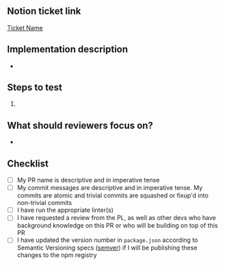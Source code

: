 ## Notion ticket link

<!-- Please replace with your ticket's URL -->

[Ticket Name](https://www.notion.so/uwblueprintexecs/Task-Board-db95cd7b93f245f78ee85e3a8a6a316d)

<!-- Give a quick summary of the implementation details, provide design justifications if necessary -->

## Implementation description

-

<!-- What should the reviewer do to verify your changes? Describe expected results and include screenshots when appropriate -->

## Steps to test

1.

<!-- Draw attention to the substantial parts of your PR or anything you'd like a second opinion on -->

## What should reviewers focus on?

-

## Checklist

- [ ] My PR name is descriptive and in imperative tense
- [ ] My commit messages are descriptive and in imperative tense. My commits are atomic and trivial commits are squashed or fixup'd into non-trivial commits
- [ ] I have run the appropriate linter(s)
- [ ] I have requested a review from the PL, as well as other devs who have background knowledge on this PR or who will be building on top of this PR
- [ ] I have updated the version number in `package.json` according to Semantic Versioning specs ([semver](https://semver.org)) if I will be publishing these changes to the npm registry
